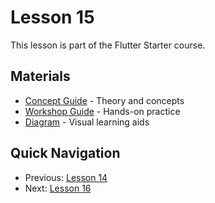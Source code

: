 # Lesson 15

This lesson is part of the Flutter Starter course.

## Materials

- [Concept Guide](./concept.md) - Theory and concepts
- [Workshop Guide](./workshop_15.md) - Hands-on practice
- [Diagram](./diagram.md) - Visual learning aids

## Quick Navigation

- Previous: [Lesson 14](/docs/lessons/lesson-14)
- Next: [Lesson 16](/docs/lessons/lesson-16)
